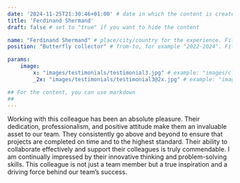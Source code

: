 ```yaml
---
date: '2024-11-25T21:30:46+01:00' # date in which the content is created - defaults to "today"
title: 'Ferdinand Shermand'
draft: false # set to "true" if you want to hide the content 

name: "Ferdinand Shermand" # place/city/country for the experience. Fill-in.
position: "Butterfly collector" # from-to, for example "2022-2024". Fill-in.

params:
    image:
        x: "images/testimonials/testimonial3.jpg" # example: "images/clients/asgardia.png"
        _2x: "images/testimonials/testimonial3@2x.jpg" # example: "images/clients/asgardia@2x.png"

## For the content, you can use markdown
##
---
```


Working with this colleague has been an absolute pleasure. Their dedication, professionalism, and positive attitude make them an invaluable asset to our team. They consistently go above and beyond to ensure that projects are completed on time and to the highest standard. Their ability to collaborate effectively and support their colleagues is truly commendable. I am continually impressed by their innovative thinking and problem-solving skills. This colleague is not just a team member but a true inspiration and a driving force behind our team’s success.